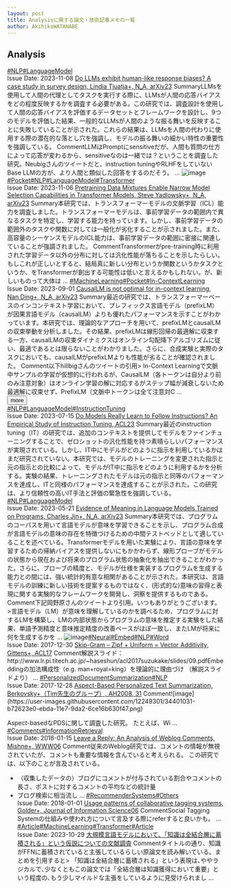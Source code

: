 ```yaml
---
layout: post
title: Analysisに関する論文・技術記事メモの一覧
author: AkihikoWATANABE
---
```

## Analysis
<div class="visible-content">
<a class="button" href="articles/NLP.html">#NLP</a><a class="button" href="articles/LanguageModel.html">#LanguageModel</a><br><span class="issue_date">Issue Date: 2023-11-08</span>
<a href="https://github.com/AkihikoWatanabe/paper_notes/issues/1120">Do LLMs exhibit human-like response biases? A case study in survey  design, Lindia Tjuatja+, N_A, arXiv23</a>
<span class="snippet"><span>Summary</span>LLMsを使用して人間の代理としてタスクを実行する際に、LLMsが人間の応答バイアスをどの程度反映するかを調査する必要がある。この研究では、調査設計を使用して人間の応答バイアスを評価するデータセットとフレームワークを設計し、9つのモデルを評価した結果、一般的なLLMsが人間のような振る舞いを反映することに失敗していることが示された。これらの結果は、LLMsを人間の代わりに使用する際の潜在的な落とし穴を強調し、モデルの振る舞いの細かい特性の重要性を強調している。</span>
<span class="snippet"><span>Comment</span>LLMはPromptにsensitiveだが、人間も質問の仕方によって応答が変わるから、sensitiveなのは一緒では？ということを調査した研究。Neubigさんのツイートだと、instruction tuningやRLHFをしていないBase LLMの方が、より人間と類似した回答をするのだそう。 ...</span>
<img src="https://github.com/AkihikoWatanabe/paper_notes/assets/12249301/de129e78-5d52-41e3-a3bb-9aec20cf2b05" alt="image"><a class="button" href="articles/Pocket.html">#Pocket</a><a class="button" href="articles/NLP.html">#NLP</a><a class="button" href="articles/LanguageModel.html">#LanguageModel</a><a class="button" href="articles/Transformer.html">#Transformer</a><br><span class="issue_date">Issue Date: 2023-11-06</span>
<a href="https://github.com/AkihikoWatanabe/paper_notes/issues/1117">Pretraining Data Mixtures Enable Narrow Model Selection Capabilities in  Transformer Models, Steve Yadlowsky+, N_A, arXiv23</a>
<span class="snippet"><span>Summary</span>本研究では、トランスフォーマーモデルの文脈学習（ICL）能力を調査しました。トランスフォーマーモデルは、事前学習データの範囲内で異なるタスクを特定し、学習する能力を持っています。しかし、事前学習データの範囲外のタスクや関数に対しては一般化が劣化することが示されました。また、高容量のシーケンスモデルのICL能力は、事前学習データの範囲に密接に関連していることが強調されました。</span>
<span class="snippet"><span>Comment</span>Transformerがpre-training時に利用された学習データ以外の分布に対しては汎化性能が落ちることを示したらしい。もしこれが正しいとすると、結局真に新しい分布というか関数というかタスクというか、をTransformerが創出する可能性は低いと言えるかもしれない。が、新しいものって大体は ...</span>
<a class="button" href="articles/MachineLearning.html">#MachineLearning</a><a class="button" href="articles/Pocket.html">#Pocket</a><a class="button" href="articles/In-ContextLearning.html">#In-ContextLearning</a><br><span class="issue_date">Issue Date: 2023-09-01</span>
<a href="https://github.com/AkihikoWatanabe/paper_notes/issues/1029">CausalLM is not optimal for in-context learning, Nan Ding+, N_A, arXiv23</a>
<span class="snippet"><span>Summary</span>最近の研究では、トランスフォーマーベースのインコンテキスト学習において、プレフィックス言語モデル（prefixLM）が因果言語モデル（causalLM）よりも優れたパフォーマンスを示すことがわかっています。本研究では、理論的なアプローチを用いて、prefixLMとcausalLMの収束挙動を分析しました。その結果、prefixLMは線形回帰の最適解に収束する一方、causalLMの収束ダイナミクスはオンライン勾配降下アルゴリズムに従い、最適であるとは限らないことがわかりました。さらに、合成実験と実際のタスクにおいても、causalLMがprefixLMよりも性能が劣ることが確認されました。</span>
<span class="snippet"><span>Comment</span>以下hillbigさんのツイートの引用> In-Context Learningで文脈中サンプルの学習が仮想的に行われるが、CausalLM（各トークンは自分より前のみ注意対象）はオンライン学習の解に対応するがステップ幅が減衰しないため最適解に収束せず、PrefixLM（文脈中トークンは全て注意対C ...</span>
</div>
<button onclick="showMore(0)">more</button>

<div class="hidden-content">
<a class="button" href="articles/NLP.html">#NLP</a><a class="button" href="articles/LanguageModel.html">#LanguageModel</a><a class="button" href="articles/InstructionTuning.html">#InstructionTuning</a><br><span class="issue_date">Issue Date: 2023-07-15</span>
<a href="https://github.com/AkihikoWatanabe/paper_notes/issues/832">Do Models Really Learn to Follow Instructions? An Empirical Study of Instruction Tuning, ACL23</a>
<span class="snippet"><span>Summary</span>最近のinstruction tuning（IT）の研究では、追加のコンテキストを提供してモデルをファインチューニングすることで、ゼロショットの汎化性能を持つ素晴らしいパフォーマンスが実現されている。しかし、IT中にモデルがどのように指示を利用しているかはまだ研究されていない。本研究では、モデルのトレーニングを変更された指示と元の指示との比較によって、モデルがIT中に指示をどのように利用するかを分析する。実験の結果、トレーニングされたモデルは元の指示と同等のパフォーマンスを達成し、ITと同様のパフォーマンスを達成することが示された。この研究は、より信頼性の高いIT手法と評価の緊急性を強調している。</span>
<a class="button" href="articles/NLP.html">#NLP</a><a class="button" href="articles/LanguageModel.html">#LanguageModel</a><br><span class="issue_date">Issue Date: 2023-05-21</span>
<a href="https://github.com/AkihikoWatanabe/paper_notes/issues/695">Evidence of Meaning in Language Models Trained on Programs, Charles Jin+, N_A, arXiv23</a>
<span class="snippet"><span>Summary</span>本研究では、プログラムのコーパスを用いて言語モデルが意味を学習できることを示し、プログラム合成が言語モデルの意味の存在を特徴づけるための中間テストベッドとして適していることを述べている。Transformerモデルを用いた実験により、言語の意味を学習するための帰納バイアスを提供しないにもかかわらず、線形プローブがモデルの状態から現在および将来のプログラム状態の抽象化を抽出できることがわかった。さらに、プローブの精度と、モデルが仕様を実装するプログラムを生成する能力との間には、強い統計的有意な相関があることが示された。本研究は、言語モデルの訓練に新しい技術を提案するものではなく、(形式的な)意味の習得と表現に関する実験的なフレームワークを開発し、洞察を提供するものである。</span>
<span class="snippet"><span>Comment</span>下記岡野原さんのツイートより引用。いつもありがとうございます。>言語モデル（LM）が意味を理解しているのかを調べるため、プログラムに対するLMを構築し、LMの内部状態からプログラムの意味を推定する実験をした結果、単語予測精度と意味推定精度の改善ペースがほぼ一致し、またLMが将来に何を生成するかを ...</span>
<img src="https://github.com/AkihikoWatanabe/paper_notes/assets/12249301/9db7d5b5-0380-41ab-8570-a0ae873db9ef" alt="image"><a class="button" href="articles/Neural.html">#Neural</a><a class="button" href="articles/Embed.html">#Embed</a><a class="button" href="articles/NLP.html">#NLP</a><a class="button" href="articles/Word.html">#Word</a><br><span class="issue_date">Issue Date: 2017-12-30</span>
<a href="https://github.com/AkihikoWatanabe/paper_notes/issues/79">Skip-Gram – Zipf + Uniform = Vector Additivity, Gittens+, ACL17</a>
<span class="snippet"><span>Comment</span>解説スライド：http://www.lr.pi.titech.ac.jp/~haseshun/acl2017suzukake/slides/09.pdfEmbeddingの加法構成性（e.g. man+royal=king）を理論的に理由づけ（解説スライドより） ...</span>
<a class="button" href="articles/PersonalizedDocumentSummarization.html">#PersonalizedDocumentSummarization</a><a class="button" href="articles/NLP.html">#NLP</a><br><span class="issue_date">Issue Date: 2017-12-28</span>
<a href="https://github.com/AkihikoWatanabe/paper_notes/issues/6">Aspect-Based Personalized Text Summarization, Berkovsky+（Tim先生のグループ）, AH2008, 31</a>
<span class="snippet"><span>Comment</span>![image](https://user-images.githubusercontent.com/12249301/34401031-b72623e0-ebda-11e7-9da2-6ce16b630f47.png)Aspect-basedなPDSに関して調査した研究。たとえば、Wi ...</span>
<a class="button" href="articles/Comments.html">#Comments</a><a class="button" href="articles/InformationRetrieval.html">#InformationRetrieval</a><br><span class="issue_date">Issue Date: 2018-01-15</span>
<a href="https://github.com/AkihikoWatanabe/paper_notes/issues/230">Leave a Reply: An Analysis of Weblog Comments, Mishne+, WWW06</a>
<span class="snippet"><span>Comment</span>従来のWeblog研究では、コメントの情報が無視されていたが、コメントも重要な情報を含んでいると考えられる。この研究では、以下のことが言及されている。* （収集したデータの）ブログにコメントが付与されている割合やコメントの長さ、ポストに対するコメントの平均などの統計量* ブログ検索に相当流し ...</span>
<a class="button" href="articles/RecommenderSystems.html">#RecommenderSystems</a><a class="button" href="articles/Others.html">#Others</a><br><span class="issue_date">Issue Date: 2018-01-01</span>
<a href="https://github.com/AkihikoWatanabe/paper_notes/issues/183">Usage patterns of collaborative tagging systems, Golder+, Journal of Information Science06</a>
<span class="snippet"><span>Comment</span>Social Tagging Systemの仕組みや使われ方について言及する際にreferすると良いかも。 ...</span>
<a class="button" href="articles/Article.html">#Article</a><a class="button" href="articles/MachineLearning.html">#MachineLearning</a><a class="button" href="articles/Transformer.html">#Transformer</a><a class="button" href="articles/Article.html">#Article</a><br><span class="issue_date">Issue Date: 2023-10-29</span>
<a href="https://github.com/AkihikoWatanabe/paper_notes/issues/1108">大規模言語モデルにおいて､「知識は全結合層に蓄積される」という仮説についての文献調査</a>
<span class="snippet"><span>Comment</span>タイトルの通り、知識がFFNに蓄積されていると主張しているらしい原論文を読み解いている。まとめを引用すると> 「知識は全結合層に蓄積される」という表現は､ややラジカルで､少なくともこの論文では「全結合層は知識獲得において重要」という程度の､もう少しマイルドな主張をしているように見受けられまし ...</span>
<button onclick="hideContent(0)" style="display: none;">hide</button>
</div>
